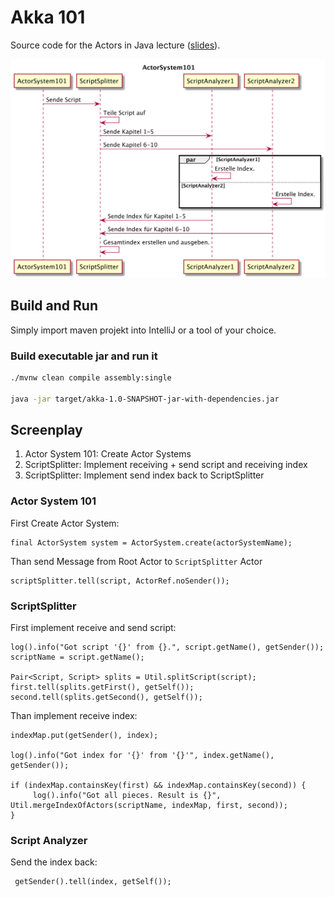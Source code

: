 # Akka 101

Source code for the Actors in Java lecture ([slides](/ActorSystem101.png?raw=true)).

![alt text](/ActorSystem101.png?raw=true)

## Build and Run

Simply import maven projekt into IntelliJ or a tool of your choice.

### Build executable jar and run it

```bash
./mvnw clean compile assembly:single  

java -jar target/akka-1.0-SNAPSHOT-jar-with-dependencies.jar
```

## Screenplay

1. Actor System 101: Create Actor Systems
2. ScriptSplitter: Implement receiving + send script and receiving index
3. ScriptSplitter: Implement send index back to ScriptSplitter


### Actor System 101
First Create Actor System:
```
final ActorSystem system = ActorSystem.create(actorSystemName);
```

Than send Message from Root Actor to `ScriptSplitter` Actor
```
scriptSplitter.tell(script, ActorRef.noSender());
```

### ScriptSplitter
First implement receive and send script:
```
log().info("Got script '{}' from {}.", script.getName(), getSender());
scriptName = script.getName();

Pair<Script, Script> splits = Util.splitScript(script);
first.tell(splits.getFirst(), getSelf());
second.tell(splits.getSecond(), getSelf());
```
Than implement receive index:
```
indexMap.put(getSender(), index);

log().info("Got index for '{}' from '{}'", index.getName(), getSender());

if (indexMap.containsKey(first) && indexMap.containsKey(second)) {
     log().info("Got all pieces. Result is {}", Util.mergeIndexOfActors(scriptName, indexMap, first, second));
}
```


### Script Analyzer
Send the index back:
```
 getSender().tell(index, getSelf());
```
